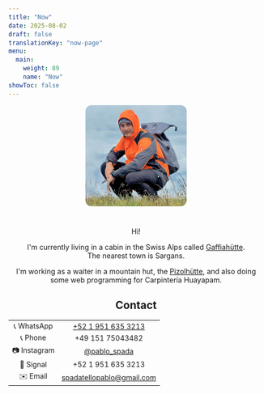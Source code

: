 ```yaml
---
title: "Now"
date: 2025-08-02
draft: false
translationKey: "now-page"
menu:
  main:
    weight: 89
    name: "Now"
showToc: false
---
```


<div style="max-width: 700px; margin: 0 auto; text-align: center;">

<img src="/uploads/profile.jpg" alt="Profile photo" style="border-radius: 12px; width: 200px; max-width: 80%; margin-bottom: 1.5rem;" />

Hi!

I'm currently living in a cabin in the Swiss Alps called <a href="https://maps.app.goo.gl/3rp6uyCyBACvAzSC9" target="_blank">Gaffiahütte</a>.  
The nearest town is Sargans.

I'm working as a waiter in a mountain hut, the <a href="https://maps.app.goo.gl/L4Kf84GFvuPcFHy69" target="_blank">Pizolhütte</a>, and also doing some web programming for Carpintería Huayapam.

## Contact

<div style="overflow-x: auto;">
<table style="margin: 0 auto;">
  <tr><td>📞 WhatsApp</td><td><a href="https://wa.me/5219516353213">+52 1 951 635 3213</a></td></tr>
  <tr><td>📞 Phone</td><td>+49 151 75043482</td></tr>
  <tr><td>📷 Instagram</td><td><a href="https://instagram.com/pablo_spada">@pablo_spada</a></td></tr>
  <tr><td>📡 Signal</td><td>+52 1 951 635 3213</td></tr>
  <tr><td>✉️ Email</td><td><a href="mailto:spadatellopablo@gmail.com">spadatellopablo@gmail.com</a></td></tr>
</table>
</div>

</div>
